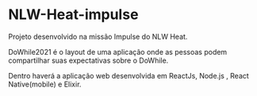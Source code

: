 # NLW-Heat-impulse


Projeto desenvolvido na missão Impulse do NLW Heat.

DoWhile2021 é o layout de uma aplicação onde as pessoas podem compartilhar suas expectativas sobre o DoWhile.

Dentro haverá a aplicação web desenvolvida em ReactJs, Node.js , React Native(mobile) e Elixir.
